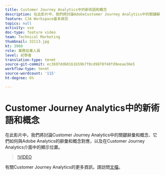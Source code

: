 ```yaml
---
title: Customer Journey Analytics中的新術語和概念
description: 在此影片中，我們將討論AdobeCustomer Journey Analytics中的關鍵辭彙和概念、它們如何對應Adobe Analytics的辭彙和概念，以及它們在Customer Journey Analytics介面中的顯示位置。
feature: CJA Workspace基本資訊
topics: null
activity: use
doc-type: feature video
team: Technical Marketing
thumbnail: 32113.jpg
kt: 3960
role: 業務從業人員
level: 初學者
translation-type: tm+mt
source-git-commit: ec3697dd60161b59b7f0cd9878f40fd9eeae30e5
workflow-type: tm+mt
source-wordcount: '115'
ht-degree: 6%

---
```



# Customer Journey Analytics中的新術語和概念

在此影片中，我們將討論Customer Journey Analytics中的關鍵辭彙和概念、它們如何與Adobe Analytics的辭彙和概念對應，以及在Customer Journey Analytics介面中的顯示位置。

>[!VIDEO](https://video.tv.adobe.com/v/32113/?quality=12)

有關Customer Journey Analytics的更多資訊，請訪問[文檔](https://docs.adobe.com/content/help/zh-Hant/analytics-platform/using/cja-landing.html)。
